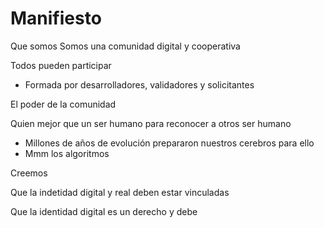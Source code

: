 # Manifiesto

Que somos
Somos una comunidad digital y cooperativa

Todos pueden participar
- Formada por desarrolladores, validadores y solicitantes

El poder de la comunidad

Quien mejor que un ser humano para reconocer a otros ser humano
- Millones de años de evolución prepararon nuestros cerebros para ello
- Mmm los algoritmos

Creemos 

Que la indetidad digital y real deben estar vinculadas

Que la identidad digital es un derecho y debe

